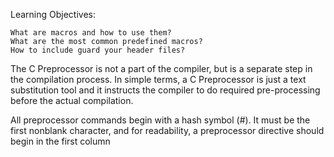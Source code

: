 Learning Objectives: 

    What are macros and how to use them?
    What are the most common predefined macros?
    How to include guard your header files?

The C Preprocessor is not a part of the compiler, but is a separate step in the compilation process. In simple terms, a C Preprocessor is just a text substitution tool and it instructs the compiler to do required pre-processing before the actual compilation.

All preprocessor commands begin with a hash symbol (#). It must be the first nonblank character, and for readability, a preprocessor directive should begin in the first column